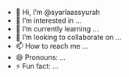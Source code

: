 - 👋 Hi, I’m @syarlaassyurah
- 👀 I’m interested in ...
- 🌱 I’m currently learning ...
- 💞️ I’m looking to collaborate on ...
- 📫 How to reach me ...
- 😄 Pronouns: ...
- ⚡ Fun fact: ...

<!---
syarlaassyurah/syarlaassyurah is a ✨ special ✨ repository because its `README.md` (this file) appears on your GitHub profile.
You can click the Preview link to take a look at your changes.
--->
